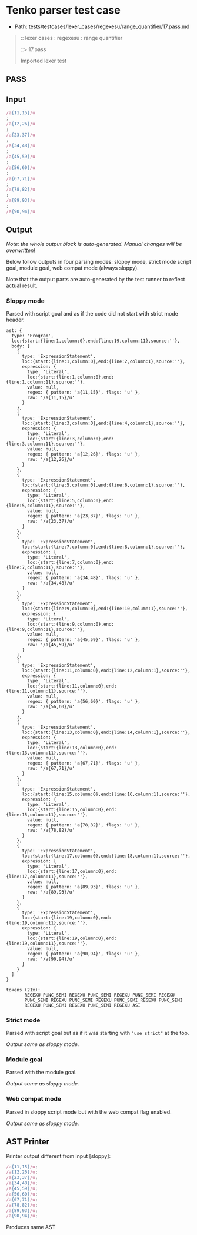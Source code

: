 # Tenko parser test case

- Path: tests/testcases/lexer_cases/regexesu/range_quantifier/17.pass.md

> :: lexer cases : regexesu : range quantifier
>
> ::> 17.pass
>
> Imported lexer test

## PASS

## Input

`````js
/a{11,15}/u
;
/a{12,26}/u
;
/a{23,37}/u
;
/a{34,48}/u
;
/a{45,59}/u
;
/a{56,60}/u
;
/a{67,71}/u
;
/a{78,82}/u
;
/a{89,93}/u
;
/a{90,94}/u
`````

## Output

_Note: the whole output block is auto-generated. Manual changes will be overwritten!_

Below follow outputs in four parsing modes: sloppy mode, strict mode script goal, module goal, web compat mode (always sloppy).

Note that the output parts are auto-generated by the test runner to reflect actual result.

### Sloppy mode

Parsed with script goal and as if the code did not start with strict mode header.

`````
ast: {
  type: 'Program',
  loc:{start:{line:1,column:0},end:{line:19,column:11},source:''},
  body: [
    {
      type: 'ExpressionStatement',
      loc:{start:{line:1,column:0},end:{line:2,column:1},source:''},
      expression: {
        type: 'Literal',
        loc:{start:{line:1,column:0},end:{line:1,column:11},source:''},
        value: null,
        regex: { pattern: 'a{11,15}', flags: 'u' },
        raw: '/a{11,15}/u'
      }
    },
    {
      type: 'ExpressionStatement',
      loc:{start:{line:3,column:0},end:{line:4,column:1},source:''},
      expression: {
        type: 'Literal',
        loc:{start:{line:3,column:0},end:{line:3,column:11},source:''},
        value: null,
        regex: { pattern: 'a{12,26}', flags: 'u' },
        raw: '/a{12,26}/u'
      }
    },
    {
      type: 'ExpressionStatement',
      loc:{start:{line:5,column:0},end:{line:6,column:1},source:''},
      expression: {
        type: 'Literal',
        loc:{start:{line:5,column:0},end:{line:5,column:11},source:''},
        value: null,
        regex: { pattern: 'a{23,37}', flags: 'u' },
        raw: '/a{23,37}/u'
      }
    },
    {
      type: 'ExpressionStatement',
      loc:{start:{line:7,column:0},end:{line:8,column:1},source:''},
      expression: {
        type: 'Literal',
        loc:{start:{line:7,column:0},end:{line:7,column:11},source:''},
        value: null,
        regex: { pattern: 'a{34,48}', flags: 'u' },
        raw: '/a{34,48}/u'
      }
    },
    {
      type: 'ExpressionStatement',
      loc:{start:{line:9,column:0},end:{line:10,column:1},source:''},
      expression: {
        type: 'Literal',
        loc:{start:{line:9,column:0},end:{line:9,column:11},source:''},
        value: null,
        regex: { pattern: 'a{45,59}', flags: 'u' },
        raw: '/a{45,59}/u'
      }
    },
    {
      type: 'ExpressionStatement',
      loc:{start:{line:11,column:0},end:{line:12,column:1},source:''},
      expression: {
        type: 'Literal',
        loc:{start:{line:11,column:0},end:{line:11,column:11},source:''},
        value: null,
        regex: { pattern: 'a{56,60}', flags: 'u' },
        raw: '/a{56,60}/u'
      }
    },
    {
      type: 'ExpressionStatement',
      loc:{start:{line:13,column:0},end:{line:14,column:1},source:''},
      expression: {
        type: 'Literal',
        loc:{start:{line:13,column:0},end:{line:13,column:11},source:''},
        value: null,
        regex: { pattern: 'a{67,71}', flags: 'u' },
        raw: '/a{67,71}/u'
      }
    },
    {
      type: 'ExpressionStatement',
      loc:{start:{line:15,column:0},end:{line:16,column:1},source:''},
      expression: {
        type: 'Literal',
        loc:{start:{line:15,column:0},end:{line:15,column:11},source:''},
        value: null,
        regex: { pattern: 'a{78,82}', flags: 'u' },
        raw: '/a{78,82}/u'
      }
    },
    {
      type: 'ExpressionStatement',
      loc:{start:{line:17,column:0},end:{line:18,column:1},source:''},
      expression: {
        type: 'Literal',
        loc:{start:{line:17,column:0},end:{line:17,column:11},source:''},
        value: null,
        regex: { pattern: 'a{89,93}', flags: 'u' },
        raw: '/a{89,93}/u'
      }
    },
    {
      type: 'ExpressionStatement',
      loc:{start:{line:19,column:0},end:{line:19,column:11},source:''},
      expression: {
        type: 'Literal',
        loc:{start:{line:19,column:0},end:{line:19,column:11},source:''},
        value: null,
        regex: { pattern: 'a{90,94}', flags: 'u' },
        raw: '/a{90,94}/u'
      }
    }
  ]
}

tokens (21x):
       REGEXU PUNC_SEMI REGEXU PUNC_SEMI REGEXU PUNC_SEMI REGEXU
       PUNC_SEMI REGEXU PUNC_SEMI REGEXU PUNC_SEMI REGEXU PUNC_SEMI
       REGEXU PUNC_SEMI REGEXU PUNC_SEMI REGEXU ASI
`````

### Strict mode

Parsed with script goal but as if it was starting with `"use strict"` at the top.

_Output same as sloppy mode._

### Module goal

Parsed with the module goal.

_Output same as sloppy mode._

### Web compat mode

Parsed in sloppy script mode but with the web compat flag enabled.

_Output same as sloppy mode._

## AST Printer

Printer output different from input [sloppy]:

````js
/a{11,15}/u;
/a{12,26}/u;
/a{23,37}/u;
/a{34,48}/u;
/a{45,59}/u;
/a{56,60}/u;
/a{67,71}/u;
/a{78,82}/u;
/a{89,93}/u;
/a{90,94}/u;
````

Produces same AST
